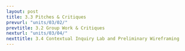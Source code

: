 ```yaml
---
layout: post
title: 3.3 Pitches & Critiques
prevurl: "units/03/02/"
prevtitle: 3.2 Group Work & Critiques
nexturl: "units/03/04/"
nexttitle: 3.4 Contextual Inquiry Lab and Preliminary Wireframing
---
```

